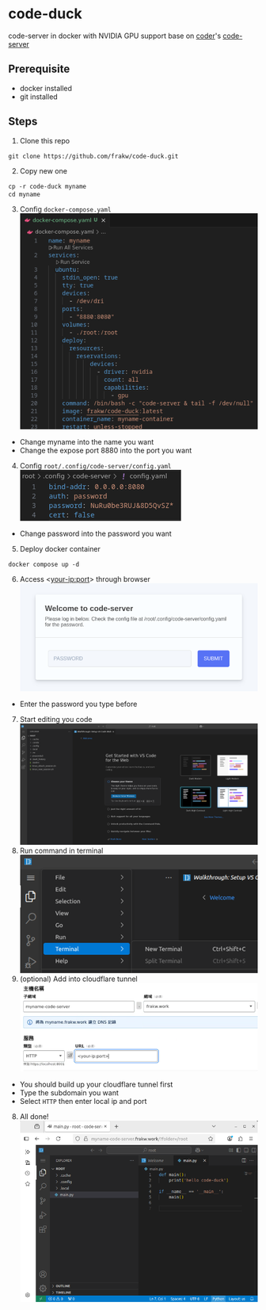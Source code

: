 # code-duck
code-server in docker with NVIDIA GPU support
base on [coder](https://coder.com/)'s [code-server](https://github.com/coder/code-server)
## Prerequisite
* docker installed
* git installed
## Steps
1. Clone this repo
```console
git clone https://github.com/frakw/code-duck.git
```
2. Copy new one
```console
cp -r code-duck myname
cd myname
```
3. Config `docker-compose.yaml` \
![](./imgs/1.png)
* Change myname into the name you want
* Change the expose port 8880 into the port you want
4. Config `root/.config/code-server/config.yaml` \
![](./imgs/2.png)
* Change password into the password you want
5. Deploy docker container
```console
docker compose up -d
```
6. Access <<your-ip:port>> through browser \
![](./imgs/3.png)
* Enter the password you type before
7. Start editing you code  \
![](./imgs/4.png)
8. Run command in terminal  \
![](./imgs/5.png)
7. (optional) Add into cloudflare tunnel  \
![](./imgs/6.png)
* You should build up your cloudflare tunnel first
* Type the subdomain you want
* Select `HTTP` then enter local ip and port
8. All done!  \
![](./imgs/7.png)
